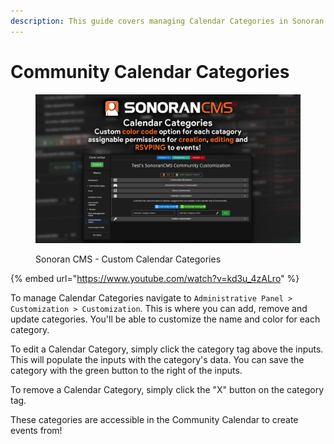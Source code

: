 ```yaml
---
description: This guide covers managing Calendar Categories in Sonoran CMS.
---
```


# Community Calendar Categories

<figure><img src="../../.gitbook/assets/image (9).png" alt=""><figcaption><p>Sonoran CMS - Custom Calendar Categories</p></figcaption></figure>

{% embed url="https://www.youtube.com/watch?v=kd3u_4zALro" %}

To manage Calendar Categories navigate to `Administrative Panel > Customization > Customization`. This is where you can add, remove and update categories. You'll be able to customize the name and color for each category.

To edit a Calendar Category, simply click the category tag above the inputs. This will populate the inputs with the category's data. You can save the category with the green button to the right of the inputs.

To remove a Calendar Category, simply click the "X" button on the category tag.

These categories are accessible in the Community Calendar to create events from!

